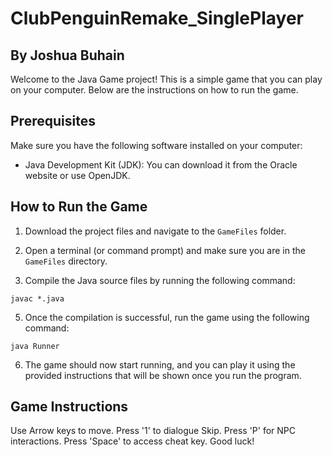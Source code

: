# ClubPenguinRemake_SinglePlayer
## By Joshua Buhain

Welcome to the Java Game project! This is a simple game that you can play on your computer. Below are the instructions on how to run the game.

## Prerequisites

Make sure you have the following software installed on your computer:

- Java Development Kit (JDK): You can download it from the Oracle website or use OpenJDK.

## How to Run the Game

1. Download the project files and navigate to the `GameFiles` folder.

2. Open a terminal (or command prompt) and make sure you are in the `GameFiles` directory.

3. Compile the Java source files by running the following command:
~~~terminal
javac *.java
~~~ 
5. Once the compilation is successful, run the game using the following command:
~~~terminal
java Runner
~~~
6. The game should now start running, and you can play it using the provided instructions that will be shown once you run the program.

## Game Instructions
Use Arrow keys to move.
Press '1' to dialogue Skip.
Press 'P' for NPC interactions.
Press 'Space' to access cheat key.
Good luck!
